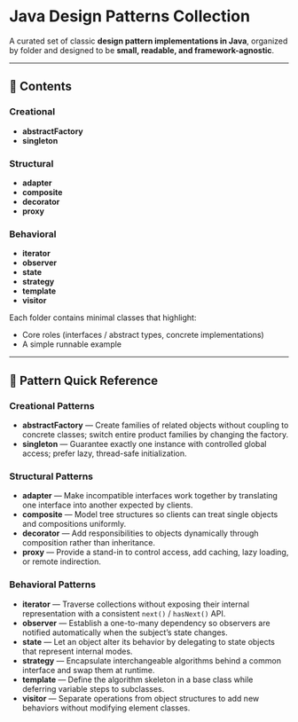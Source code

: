 # Java Design Patterns Collection

A curated set of classic **design pattern implementations in Java**, organized by folder and designed to be **small, readable, and framework-agnostic**.

---

## 📁 Contents

### Creational
- **abstractFactory**
- **singleton**

### Structural
- **adapter**
- **composite**
- **decorator**
- **proxy**

### Behavioral
- **iterator**
- **observer**
- **state**
- **strategy**
- **template**
- **visitor**

Each folder contains minimal classes that highlight:
- Core roles (interfaces / abstract types, concrete implementations)
- A simple runnable example

---

## 🧭 Pattern Quick Reference

### **Creational Patterns**
- **abstractFactory** — Create families of related objects without coupling to concrete classes; switch entire product families by changing the factory.  
- **singleton** — Guarantee exactly one instance with controlled global access; prefer lazy, thread-safe initialization.

### **Structural Patterns**
- **adapter** — Make incompatible interfaces work together by translating one interface into another expected by clients.  
- **composite** — Model tree structures so clients can treat single objects and compositions uniformly.  
- **decorator** — Add responsibilities to objects dynamically through composition rather than inheritance.  
- **proxy** — Provide a stand-in to control access, add caching, lazy loading, or remote indirection.

### **Behavioral Patterns**
- **iterator** — Traverse collections without exposing their internal representation with a consistent `next()` / `hasNext()` API.  
- **observer** — Establish a one-to-many dependency so observers are notified automatically when the subject’s state changes.  
- **state** — Let an object alter its behavior by delegating to state objects that represent internal modes.  
- **strategy** — Encapsulate interchangeable algorithms behind a common interface and swap them at runtime.  
- **template** — Define the algorithm skeleton in a base class while deferring variable steps to subclasses.  
- **visitor** — Separate operations from object structures to add new behaviors without modifying element classes.
